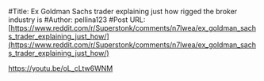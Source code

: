 #Title: Ex Goldman Sachs trader explaining just how rigged the broker industry is
#Author: pellina123
#Post URL: [https://www.reddit.com/r/Superstonk/comments/n7lwea/ex_goldman_sachs_trader_explaining_just_how/](https://www.reddit.com/r/Superstonk/comments/n7lwea/ex_goldman_sachs_trader_explaining_just_how/)


https://youtu.be/oL_cLtw6WNM